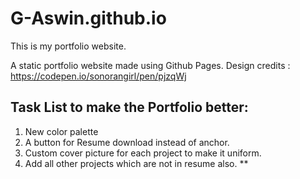 # G-Aswin.github.io
This is my portfolio website.

A static portfolio website made using Github Pages.
Design credits : https://codepen.io/sonorangirl/pen/pjzqWj

## Task List to make the Portfolio better: 
1. New color palette
2. A button for Resume download instead of anchor.
3. Custom cover picture for each project to make it uniform.
4. Add all other projects which are not in resume also.
**